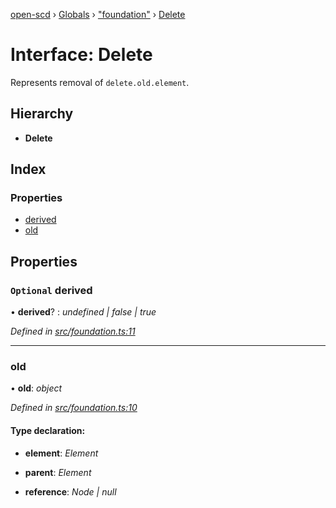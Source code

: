 [open-scd](../README.md) › [Globals](../globals.md) › ["foundation"](../modules/_foundation_.md) › [Delete](_foundation_.delete.md)

# Interface: Delete

Represents removal of `delete.old.element`.

## Hierarchy

* **Delete**

## Index

### Properties

* [derived](_foundation_.delete.md#optional-derived)
* [old](_foundation_.delete.md#old)

## Properties

### `Optional` derived

• **derived**? : *undefined | false | true*

*Defined in [src/foundation.ts:11](https://github.com/openscd/open-scd/blob/6d28c64/src/foundation.ts#L11)*

___

###  old

• **old**: *object*

*Defined in [src/foundation.ts:10](https://github.com/openscd/open-scd/blob/6d28c64/src/foundation.ts#L10)*

#### Type declaration:

* **element**: *Element*

* **parent**: *Element*

* **reference**: *Node | null*
